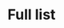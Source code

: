 # Full list

<!--

Do teto sekce by casem mel pribyt kompletni seznam modulu
generovany automaticky.

U modulu kde mame nejakou informaci k jeho spusteni (known issue...)
by mel byt odkaz na modul/sw klikatelny a vest na stranku s prislusnou
specifikaci.

Protoze tohle je ale komplexnejsi programatorsky ukol,
pro ucely releasu teto dokumentace kompletni matrix modulu vynechame.

Bude dodelana pozdeji jako samostatny branch.

Zatim na teto strance jen navod na to jak si kompletni seznam
modulu zobrazit.

-->







